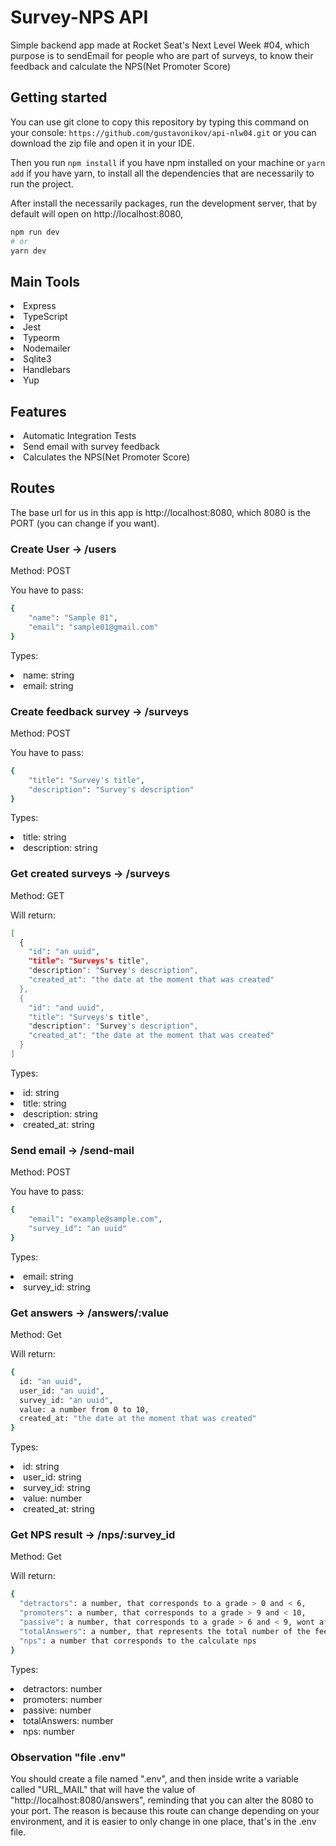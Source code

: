 # Survey-NPS API
Simple backend app made at Rocket Seat's Next Level Week #04, which purpose is to sendEmail for people who are part of surveys, 
to know their feedback and calculate the NPS(Net Promoter Score)

## Getting started

You can use git clone to copy this repository by typing this command on your console:
`` https://github.com/gustavonikov/api-nlw04.git ``
or you can download the zip file and open it in your IDE.

Then you run ```npm install``` if you have npm installed on your machine or ```yarn add``` if you have yarn,
to install all the dependencies that are necessarily to run the project.

After install the necessarily packages, run the development server, that by default will open on http://localhost:8080,
```bash
npm run dev
# or
yarn dev
```

## Main Tools
<li>Express</li>
<li>TypeScript</li>
<li>Jest</li>
<li>Typeorm</li>
<li>Nodemailer</li>
<li>Sqlite3</li>
<li>Handlebars</li>
<li>Yup</li>

## Features

<li>Automatic Integration Tests</li>
<li>Send email with survey feedback</li>
<li>Calculates the NPS(Net Promoter Score)</li>

## Routes

The base url for us in this app is http://localhost:8080, which 8080 is the PORT (you can change if you want).

### Create User -> /users

Method: POST

You have to pass:
```bash
{
	"name": "Sample 01",
	"email": "sample01@gmail.com"
}
```

Types:
<li>name: string</li>
<li>email: string</li>

### Create feedback survey -> /surveys

Method: POST

You have to pass:
```bash
{
	"title": "Survey's title",
	"description": "Survey's description"
}
```

Types:
<li>title: string</li>
<li>description: string</li>

### Get created surveys -> /surveys

Method: GET

Will return:
```bash
[
  {
    "id": "an uuid",
    "title": "Surveys's title",
    "description": "Survey's description",
    "created_at": "the date at the moment that was created"
  },
  {
    "id": "and uuid",
    "title": "Surveys's title",
    "description": "Survey's description",
    "created_at": "the date at the moment that was created"
  }
]
```

Types:
<li>id: string</li>
<li>title: string</li>
<li>description: string</li>
<li>created_at: string</li>

### Send email -> /send-mail

Method: POST

You have to pass:
```bash
{
	"email": "example@sample.com",
	"survey_id": "an uuid"
}
```

Types:
<li>email: string</li>
<li>survey_id: string</li>

### Get answers -> /answers/:value

Method: Get

Will return: 
```bash
{
  id: "an uuid",
  user_id: "an uuid",
  survey_id: "an uuid",
  value: a number from 0 to 10,
  created_at: "the date at the moment that was created"
}
```

Types:
<li>id: string</li>
<li>user_id: string</li>
<li>survey_id: string</li>
<li>value: number</li>
<li>created_at: string</li>

### Get NPS result -> /nps/:survey_id

Method: Get

Will return: 
```bash
{
  "detractors": a number, that corresponds to a grade > 0 and < 6,
  "promoters": a number, that corresponds to a grade > 9 and < 10,
  "passive": a number, that corresponds to a grade > 6 and < 9, wont affect the nps by any means,
  "totalAnswers": a number, that represents the total number of the feedbacks by the users,
  "nps": a number that corresponds to the calculate nps
}
```

Types:
<li>detractors: number</li>
<li>promoters: number</li>
<li>passive: number</li>
<li>totalAnswers: number</li>
<li>nps: number</li>

### Observation "file .env"

You should create a file named ".env", and then inside write a variable called "URL_MAIL" that will
have the value of "http://localhost:8080/answers", reminding that you can alter the 8080 to your port.
The reason is because this route can change depending on your environment, and it is
easier to only change in one place, that's in the .env file.
